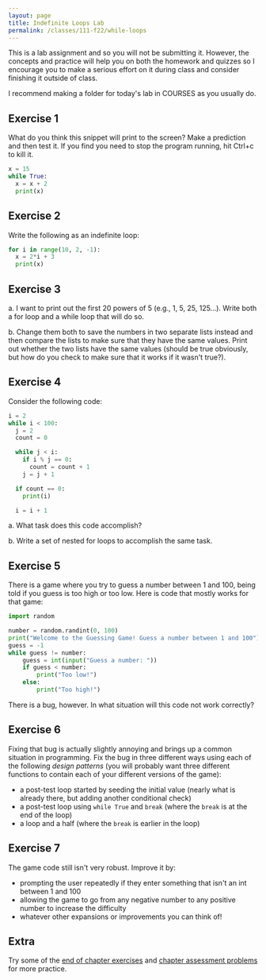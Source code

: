 ```yaml
---
layout: page
title: Indefinite Loops Lab 
permalink: /classes/111-f22/while-loops
---
```


This is a lab assignment and so you will not be submitting it.
However, the concepts and practice will help you on both the homework and quizzes so I encourage you to make a serious effort on it during class and consider finishing it outside of class.

I recommend making a folder for today's lab in COURSES as you usually do.

## Exercise 1
What do you think this snippet will print to the screen? Make a prediction and then test it. If you find you need to stop the program running, hit Ctrl+c to kill it.

```python
x = 15
while True:
  x = x + 2
  print(x)
```

## Exercise 2
Write the following as an indefinite loop:

```python
for i in range(10, 2, -1):
  x = 2*i + 3
  print(x)
```

## Exercise 3
a. I want to print out the first 20 powers of 5 (e.g., 1, 5, 25, 125...). Write both a for loop and a while loop that will do so.

b. Change them both to save the numbers in two separate lists instead and then compare the lists to make sure that they have the same values. Print out whether the two lists have the same values (should be true obviously, but how do you check to make sure that it works if it wasn't true?).

## Exercise 4
Consider the following code:

```python
i = 2
while i < 100:
  j = 2
  count = 0

  while j < i:
    if i % j == 0:
      count = count + 1
    j = j + 1

  if count == 0:
    print(i)

  i = i + 1
```

a. What task does this code accomplish?

b. Write a set of nested for loops to accomplish the same task.

## Exercise 5
There is a game where you try to guess a number between 1 and 100, being told if you guess is too high or too low. 
Here is code that mostly works for that game:

```python
import random

number = random.randint(0, 100)
print("Welcome to the Guessing Game! Guess a number between 1 and 100")
guess = -1
while guess != number:
    guess = int(input("Guess a number: "))
    if guess < number:
        print("Too low!")
    else:
        print("Too high!")
```

There is a bug, however. 
In what situation will this code not work correctly?

## Exercise 6
Fixing that bug is actually slightly annoying and brings up a common situation in programming.
Fix the bug in three different ways using each of the following *design patterns*  (you will probably want three different functions to contain each of your different versions of the game):
* a post-test loop started by seeding the initial value (nearly what is already there, but adding another conditional check)
* a post-test loop using `while True` and `break` (where the `break` is at the end of the loop)
* a loop and a half (where the `break` is earlier in the loop)

## Exercise 7
The game code still isn't very robust. 
Improve it by:
* prompting the user repeatedly if they enter something that isn't an int between 1 and 100
* allowing the game to go from any negative number to any positive number to increase the difficulty
* whatever other expansions or improvements you can think of!

## Extra
Try some of the [end of chapter exercises](https://runestone.academy/ns/books/published/intro-cs/MoreAboutIteration/Exercises.html) and [chapter assessment problems](https://runestone.academy/ns/books/published/intro-cs/MoreAboutIteration/ChapterAssessment.html) for more practice.